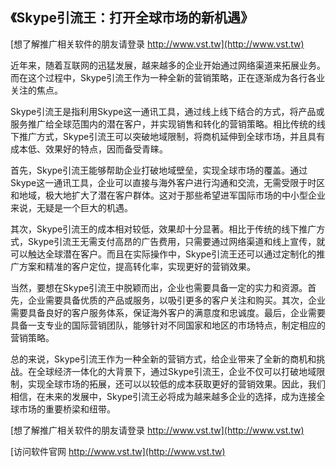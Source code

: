 ## **《Skype引流王：打开全球市场的新机遇》**

[想了解推广相关软件的朋友请登录 http://www.vst.tw](http://www.vst.tw)

近年来，随着互联网的迅猛发展，越来越多的企业开始通过网络渠道来拓展业务。而在这个过程中，Skype引流王作为一种全新的营销策略，正在逐渐成为各行各业关注的焦点。

Skype引流王是指利用Skype这一通讯工具，通过线上线下结合的方式，将产品或服务推广给全球范围内的潜在客户，并实现销售和转化的营销策略。相比传统的线下推广方式，Skype引流王可以突破地域限制，将商机延伸到全球市场，并且具有成本低、效果好的特点，因而备受青睐。

首先，Skype引流王能够帮助企业打破地域壁垒，实现全球市场的覆盖。通过Skype这一通讯工具，企业可以直接与海外客户进行沟通和交流，无需受限于时区和地域，极大地扩大了潜在客户群体。这对于那些希望进军国际市场的中小型企业来说，无疑是一个巨大的机遇。

其次，Skype引流王的成本相对较低，效果却十分显著。相比于传统的线下推广方式，Skype引流王无需支付高昂的广告费用，只需要通过网络渠道和线上宣传，就可以触达全球潜在客户。而且在实际操作中，Skype引流王还可以通过定制化的推广方案和精准的客户定位，提高转化率，实现更好的营销效果。

当然，要想在Skype引流王中脱颖而出，企业也需要具备一定的实力和资源。首先，企业需要具备优质的产品或服务，以吸引更多的客户关注和购买。其次，企业需要具备良好的客户服务体系，保证海外客户的满意度和忠诚度。最后，企业需要具备一支专业的国际营销团队，能够针对不同国家和地区的市场特点，制定相应的营销策略。

总的来说，Skype引流王作为一种全新的营销方式，给企业带来了全新的商机和挑战。在全球经济一体化的大背景下，通过Skype引流王，企业不仅可以打破地域限制，实现全球市场的拓展，还可以以较低的成本获取更好的营销效果。因此，我们相信，在未来的发展中，Skype引流王必将成为越来越多企业的选择，成为连接全球市场的重要桥梁和纽带。

[想了解推广相关软件的朋友请登录 http://www.vst.tw](http://www.vst.tw)


[访问软件官网 http://www.vst.tw](http://www.vst.tw)
